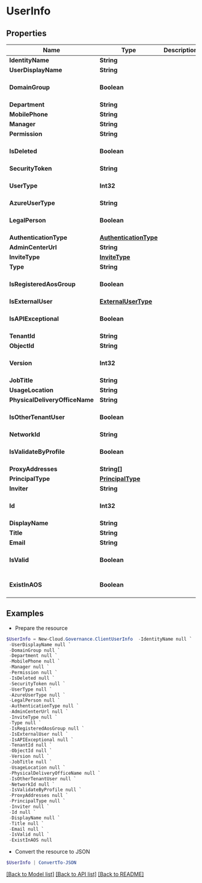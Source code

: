 # UserInfo
## Properties

Name | Type | Description | Notes
------------ | ------------- | ------------- | -------------
**IdentityName** | **String** |  | [optional] 
**UserDisplayName** | **String** |  | [optional] 
**DomainGroup** | **Boolean** |  | [optional] [default to $false]
**Department** | **String** |  | [optional] 
**MobilePhone** | **String** |  | [optional] 
**Manager** | **String** |  | [optional] 
**Permission** | **String** |  | [optional] 
**IsDeleted** | **Boolean** |  | [optional] [default to $false]
**SecurityToken** | **String** |  | [optional] 
**UserType** | **Int32** |  | [optional] [default to 0]
**AzureUserType** | **String** |  | [optional] 
**LegalPerson** | **Boolean** |  | [optional] [default to $false]
**AuthenticationType** | [**AuthenticationType**](AuthenticationType.md) |  | [optional] 
**AdminCenterUrl** | **String** |  | [optional] 
**InviteType** | [**InviteType**](InviteType.md) |  | [optional] 
**Type** | **String** |  | [optional] 
**IsRegisteredAosGroup** | **Boolean** |  | [optional] [default to $false]
**IsExternalUser** | [**ExternalUserType**](ExternalUserType.md) |  | [optional] 
**IsAPIExceptional** | **Boolean** |  | [optional] [default to $false]
**TenantId** | **String** |  | [optional] 
**ObjectId** | **String** |  | [optional] 
**Version** | **Int32** |  | [optional] [default to 0]
**JobTitle** | **String** |  | [optional] 
**UsageLocation** | **String** |  | [optional] 
**PhysicalDeliveryOfficeName** | **String** |  | [optional] 
**IsOtherTenantUser** | **Boolean** |  | [optional] [default to $false]
**NetworkId** | **String** |  | [optional] 
**IsValidateByProfile** | **Boolean** |  | [optional] [default to $false]
**ProxyAddresses** | **String[]** |  | [optional] 
**PrincipalType** | [**PrincipalType**](PrincipalType.md) |  | [optional] 
**Inviter** | **String** |  | [optional] 
**Id** | **Int32** |  | [optional] [default to 0]
**DisplayName** | **String** |  | [optional] 
**Title** | **String** |  | [optional] 
**Email** | **String** |  | [optional] 
**IsValid** | **Boolean** |  | [optional] [default to $false]
**ExistInAOS** | **Boolean** |  | [optional] [default to $false]

## Examples

- Prepare the resource
```powershell
$UserInfo = New-Cloud.Governance.ClientUserInfo  -IdentityName null `
 -UserDisplayName null `
 -DomainGroup null `
 -Department null `
 -MobilePhone null `
 -Manager null `
 -Permission null `
 -IsDeleted null `
 -SecurityToken null `
 -UserType null `
 -AzureUserType null `
 -LegalPerson null `
 -AuthenticationType null `
 -AdminCenterUrl null `
 -InviteType null `
 -Type null `
 -IsRegisteredAosGroup null `
 -IsExternalUser null `
 -IsAPIExceptional null `
 -TenantId null `
 -ObjectId null `
 -Version null `
 -JobTitle null `
 -UsageLocation null `
 -PhysicalDeliveryOfficeName null `
 -IsOtherTenantUser null `
 -NetworkId null `
 -IsValidateByProfile null `
 -ProxyAddresses null `
 -PrincipalType null `
 -Inviter null `
 -Id null `
 -DisplayName null `
 -Title null `
 -Email null `
 -IsValid null `
 -ExistInAOS null
```

- Convert the resource to JSON
```powershell
$UserInfo | ConvertTo-JSON
```

[[Back to Model list]](../README.md#documentation-for-models) [[Back to API list]](../README.md#documentation-for-api-endpoints) [[Back to README]](../README.md)

